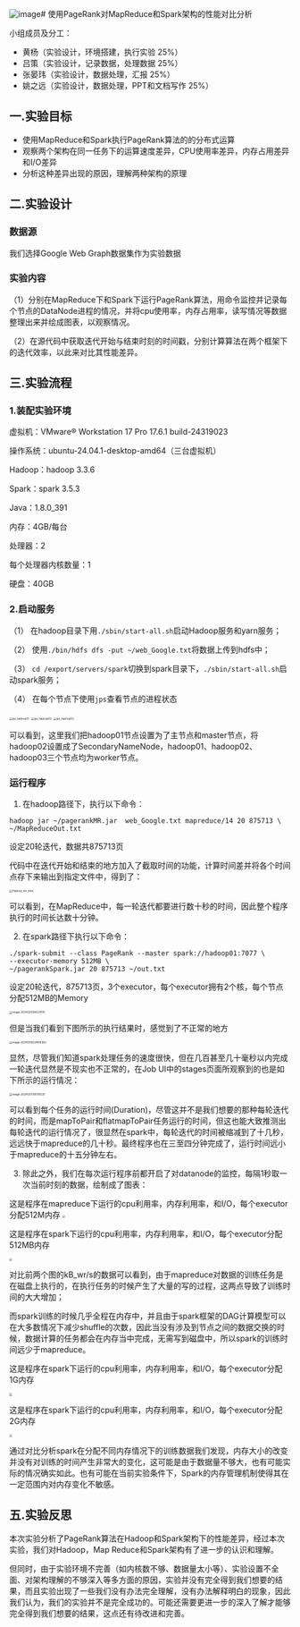 ![image](https://github.com/user-attachments/assets/68db2eed-ed5c-4b15-8f7f-cba217123f33)# 使用PageRank对MapReduce和Spark架构的性能对比分析

小组成员及分工：
- 黄杨（实验设计，环境搭建，执行实验 25%）
- 吕策（实验设计，记录数据，处理数据 25%）
- 张晏玮（实验设计，数据处理，汇报 25%）
- 姚之远（实验设计，数据处理，PPT和文档写作 25%）

## 一.实验目标

- 使用MapReduce和Spark执行PageRank算法的的分布式运算
- 观察两个架构在同一任务下的运算速度差异，CPU使用率差异，内存占用差异和I/O差异
- 分析这种差异出现的原因，理解两种架构的原理



## 二.实验设计

### 数据源

我们选择Google Web Graph数据集作为实验数据

### 实验内容

（1）分别在MapReduce下和Spark下运行PageRank算法，用命令监控并记录每个节点的DataNode进程的情况，并将cpu使用率，内存占用率，读写情况等数据整理出来并绘成图表，以观察情况。

（2）在源代码中获取迭代开始与结束时刻的时间戳，分别计算算法在两个框架下的迭代效率，以此来对比其性能差异。

## 三.实验流程

### 1.装配实验环境

 虚拟机：VMware® Workstation 17 Pro 17.6.1 build-24319023

操作系统：ubuntu-24.04.1-desktop-amd64（三台虚拟机）

Hadoop：hadoop 3.3.6

Spark：spark 3.5.3

Java：1.8.0_391

内存：4GB/每台

处理器：2

每个处理器内核数量：1

硬盘：40GB

### 2.启动服务

（1） 在hadoop目录下用``./sbin/start-all.sh``启动Hadoop服务和yarn服务；

（2） 使用``./bin/hdfs dfs -put ~/web_Google.txt``将数据上传到hdfs中；

（3） ``cd /export/servers/spark``切换到spark目录下，``./sbin/start-all.sh``启动spark服务；

（4） 在每个节点下使用``jps``查看节点的进程状态

<img src=".\imgs\jps_hadoop01.png" alt="jps_hadoop01" style="zoom:33%;" />

<img src=".\imgs\jps_hadoop02.png" alt="jps_hadoop02" style="zoom:33%;" />

<img src=".\imgs\jps_hadoop03.png" alt="jps_hadoop03" style="zoom:33%;" />

可以看到，这里我们把hadoop01节点设置为了主节点和master节点，将hadoop02设置成了SecondaryNameNode，hadoop01、hadoop02、hadoop03三个节点均为worker节点。

### 运行程序

1. 在hadoop路径下，执行以下命令：


```shell
hadoop jar ~/pagerankMR.jar  web_Google.txt mapreduce/14 20 875713 \
~/MapReduceOut.txt 
```

设定20轮迭代，数据共875713页

代码中在迭代开始和结束的地方加入了截取时间的功能，计算时间差并将各个时间点存下来输出到指定文件中，得到了：

<img src=".\imgs\Hadoop_iter_time.png" alt="Hadoop_iter_time" style="zoom:33%;" />

可以看到，在MapReduce中，每一轮迭代都要进行数十秒的时间，因此整个程序执行的时间长达数十分钟。

2. 在spark路径下执行以下命令：

```
./spark-submit --class PageRank --master spark://hadoop01:7077 \
--executor-memory 512MB \
~/pagerankSpark.jar 20 875713 ~/out.txt
```

设定20轮迭代，875713页，3个executor，每个executor拥有2个核，每个节点分配512MB的Memory

<img src=".\imgs\spark_job_settings_01.png" alt="image-20241215194229115" style="zoom:33%;" />

但是当我们看到下图所示的执行结果时，感觉到了不正常的地方

<img src=".\imgs\spark_iter_time.png" alt="image-20241216024819362" style="zoom:33%;" />

显然，尽管我们知道spark处理任务的速度很快，但在几百甚至几十毫秒以内完成一轮迭代显然是不现实也不正常的，在Job UI中的stages页面所观察到的也是如下所示的运行情况：

<img src=".\imgs\spark_job_result_512M.png" alt="image-20241215195119535" style="zoom:33%;" />

可以看到每个任务的运行时间(Duration)，尽管这并不是我们想要的那种每轮迭代的时间，而是mapToPair和flatmapToPair任务运行的时间，但这也能大致推测出每轮迭代的运行情况了，很显然在spark中，每轮迭代的时间被缩减到了十几秒，远远快于mapreduce的几十秒。最终程序也在三至四分钟完成了，运行时间远小于mapreduce的十五分钟左右。

3. 除此之外，我们在每次运行程序前都开启了对datanode的监控，每隔1秒取一次当前时刻的数据，绘制成了图表：

这是程序在mapreduce下运行的cpu利用率，内存利用率，和I/O，每个executor分配512M内存
<img src=".\hadoop\logs\log_hadoop_512M.png" style="zoom:33%;" />

这是程序在spark下运行的cpu利用率，内存利用率，和I/O，每个executor分配512MB内存

<img src=".\spark\logs\log_spark_512M.png" style="zoom:33%;" />

对比前两个图的kB_wr/s的数据可以看到，由于mapreduce对数据的训练任务是在磁盘上执行的，在执行任务的时候产生了大量的写的过程，这两点导致了训练时间的大大增加；

而spark训练的时候几乎全程在内存中，并且由于spark框架的DAG计算模型可以在大多数情况下减少shuffle的次数，因此当没有涉及到节点之间的数据交换的时候，数据计算的任务都会在内存当中完成，无需写到磁盘中，所以spark的训练时间远少于mapreduce。


这是程序在spark下运行的cpu利用率，内存利用率，和I/O，每个executor分配1G内存

<img src=".\spark\logs\log_spark_1G.png" style="zoom:33%;" />

这是程序在spark下运行的cpu利用率，内存利用率，和I/O，每个executor分配2G内存

<img src=".\spark\logs\log_spark_2G.png" style="zoom:33%;" />

通过对比分析spark在分配不同内存情况下的训练数据我们发现，内存大小的改变并没有对训练的时间产生非常大的变化，这可能是由于数据量不够大，也有可能实际的情况确实如此。也有可能在当前实验条件下，Spark的内存管理机制使得其在一定范围内对内存变化不敏感。


## 五.实验反思
本次实验分析了PageRank算法在Hadoop和Spark架构下的性能差异，经过本次实验，我们对Hadoop，Map Reduce和Spark架构有了进一步的认识和理解。

但同时，由于实验环境不完善（如内核数不够、数据量太小等）、实验设置不全面、对架构理解的不够深入等多方面的原因，实验并没有完全得到我们想要的结果，而且实验出现了一些我们没有办法完全理解，没有办法解释明白的现象，因此我们认为，我们的实验并不是完全成功的。可能还需要更进一步的深入了解才能够完全得到我们想要的结果，这点还有待改进和完善。
